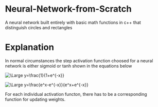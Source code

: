 # Neural-Network-from-Scratch
A neural network built entirely with basic math functions in c++ that distinguish circles and rectangles    
# Explanation     
In normal circumstances the step activation function choosed for a neural network is either sigmoid or tanh shown in the equations below  
         
![\Large y=\frac{1}{1+e^{-x}}](https://latex.codecogs.com/svg.latex?\Large&space;y=\frac{1}{1+e^{-x}})         
        
![\Large y=\frac{e^x-e^{-x}}{e^x+e^{-x}}](https://latex.codecogs.com/svg.latex?\Large&space;y=\frac{1}{1+e^{-x}})      
          
For each individual activation functon, there has to be a corresponding function for updating weights.
